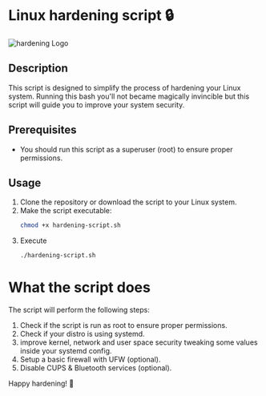 # Linux hardening script 🔒

![hardening Logo](https://turtlecute33.github.io/Turtlecute.org/images/Linux-Hardening-Security-1600x900.webp)

## Description
This script is designed to simplify the process of hardening your Linux system. Running this bash you'll not became magically invincible but this script will guide you to improve your system security.

## Prerequisites
- You should run this script as a superuser (root) to ensure proper permissions.
  
## Usage
1. Clone the repository or download the script to your Linux system.
2. Make the script executable:
   ```bash
   chmod +x hardening-script.sh
3. Execute
   ```bash
   ./hardening-script.sh

# What the script does

The script will perform the following steps:

1. Check if the script is run as root to ensure proper permissions.
2. Check if your distro is using systemd.
3. improve kernel, network and user space security tweaking some values inside your systemd config.
4. Setup a basic firewall with UFW (optional).
5. Disable CUPS & Bluetooth services (optional).

Happy hardening! 🦾
